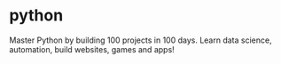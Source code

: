 # python
Master Python by building 100 projects in 100 days. Learn data science, automation, build websites, games and apps!
